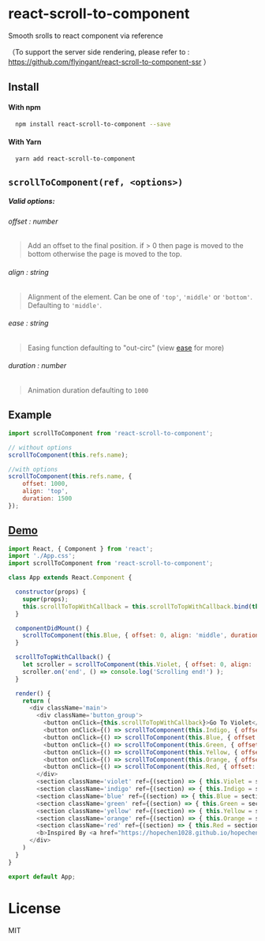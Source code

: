 # react-scroll-to-component
Smooth srolls to react component via reference

（To support the server side rendering, please refer to : https://github.com/flyingant/react-scroll-to-component-ssr ）

## Install

#### With npm

```sh
  npm install react-scroll-to-component --save
```

#### With Yarn


```sh
  yarn add react-scroll-to-component
```

## `scrollToComponent(ref, <options>)`

##### Valid options:

>
###### offset : *number* 
> Add an offset to the final position. if > 0 then page is moved to the bottom otherwise the page is moved to the top.
###### align : *string*
> Alignment of the element. Can be one of `'top'`, `'middle'` or `'bottom'`. Defaulting to `'middle'`.
###### ease : *string*
> Easing function defaulting to "out-circ" (view [ease](https://github.com/component/ease) for more)
###### duration : *number*
> Animation duration defaulting to `1000`

## Example
```js
import scrollToComponent from 'react-scroll-to-component';

// without options
scrollToComponent(this.refs.name);

//with options
scrollToComponent(this.refs.name, {
	offset: 1000,
	align: 'top',
	duration: 1500
});
```
## [Demo](https://flyingant.github.io/react-scroll-to-component/)

```js
import React, { Component } from 'react';
import './App.css';
import scrollToComponent from 'react-scroll-to-component';

class App extends React.Component {

  constructor(props) {
    super(props);
    this.scrollToTopWithCallback = this.scrollToTopWithCallback.bind(this)
  }

  componentDidMount() {
    scrollToComponent(this.Blue, { offset: 0, align: 'middle', duration: 500, ease:'inCirc'});
  }

  scrollToTopWithCallback() {
    let scroller = scrollToComponent(this.Violet, { offset: 0, align: 'top', duration: 1500});
    scroller.on('end', () => console.log('Scrolling end!') );
  }

  render() {
    return (
      <div className='main'>
        <div className='button_group'>
          <button onClick={this.scrollToTopWithCallback}>Go To Violet</button>
          <button onClick={() => scrollToComponent(this.Indigo, { offset: 0, align: 'bottom', duration: 500, ease:'inExpo'})}>Go To Indigo</button>
          <button onClick={() => scrollToComponent(this.Blue, { offset: -200, align: 'middle', duration: 1500, ease:'inCirc'})}>Go To Blue</button>
          <button onClick={() => scrollToComponent(this.Green, { offset: 0, align: 'middle', duration: 500, ease:'inExpo'})}>Go To Green</button>
          <button onClick={() => scrollToComponent(this.Yellow, { offset: 0, align: 'top', duration: 1500, ease:'inCirc'})}>Go To Yellow</button>
          <button onClick={() => scrollToComponent(this.Orange, { offset: 0, align: 'top', duration: 500, ease:'inCirc'})}>Go To Orange</button>
          <button onClick={() => scrollToComponent(this.Red, { offset: 0, align: 'top', duration: 500})}>Go To Red</button>
        </div>
        <section className='violet' ref={(section) => { this.Violet = section; }}>Violet</section>
        <section className='indigo' ref={(section) => { this.Indigo = section; }}>Indigo</section>
        <section className='blue' ref={(section) => { this.Blue = section; }}>Blue</section>
        <section className='green' ref={(section) => { this.Green = section; }}>Green</section>
        <section className='yellow' ref={(section) => { this.Yellow = section; }}>Yellow</section>
        <section className='orange' ref={(section) => { this.Orange = section; }}>Orange</section>
        <section className='red' ref={(section) => { this.Red = section; }}>Red</section>
        <b>Inspired By <a href="https://hopechen1028.github.io/hopechen.me/" target="_blank">Hope</a> with Love and Peace</b>
      </div>
    )
  }
}

export default App;
```


# License

MIT

